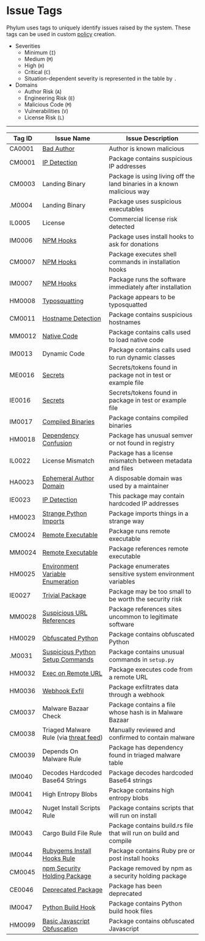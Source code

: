 # Issue Tags

Phylum uses tags to uniquely identify issues raised by the system. These tags can be used in custom [policy](../knowledge_base/policy.md) creation.

- Severities
  - Minimum (`I`)
  - Medium (`M`)
  - High (`H`)
  - Critical (`C`)
  - Situation-dependent severity is represented in the table by `.`
- Domains
  - Author Risk (`A`)
  - Engineering Risk (`E`)
  - Malicious Code (`M`)
  - Vulnerabilities (`V`)
  - License Risk (`L`)

---

| Tag ID | Issue Name | Issue Description |
| --- | --- | --- |
| CA0001 | [Bad Author](../analytics/bad_author.md) | Author is known malicious |
| CM0001 | [IP Detection](../analytics/ip_identification.md) | Package contains suspicious IP addresses |
| CM0003 | Landing Binary | Package is using living off the land binaries in a known malicious way |
| .M0004 | Landing Binary | Package uses suspicious executables |
| IL0005 | License | Commercial license risk detected |
| IM0006 | [NPM Hooks](../analytics/npm_hooks.md) | Package uses install hooks to ask for donations |
| CM0007 | [NPM Hooks](../analytics/npm_hooks.md) | Package executes shell commands in installation hooks |
| IM0007 | [NPM Hooks](../analytics/npm_hooks.md) | Package runs the software immediately after installation |
| HM0008 | [Typosquatting](../analytics/typosquatting.md) | Package appears to be typosquatted |
| CM0011 | [Hostname Detection](../analytics/hostname_identification.md) | Package contains suspicious hostnames |
| MM0012 | [Native Code](../analytics/invokes_native_code.md) | Package contains calls used to load native code |
| IM0013 | Dynamic Code | Package contains calls used to run dynamic classes |
| ME0016 | [Secrets](../analytics/secrets.md) | Secrets/tokens found in package not in test or example file |
| IE0016 | [Secrets](../analytics/secrets.md) | Secrets/tokens found in package in test or example file |
| IM0017 | [Compiled Binaries](../analytics/compiled_binary.md) | Package contains compiled binaries |
| HM0018 | [Dependency Confusion](../analytics/dependency_confusion.md) | Package has unusual semver or not found in registry |
| IL0022 | License Mismatch | Package has a license mismatch between metadata and files |
| HA0023 | [Ephemeral Author Domain](../analytics/ephemeral_domain.md) | A disposable domain was used by a maintainer |
| IE0023 | [IP Detection](../analytics/ip_identification.md) | This package may contain hardcoded IP addresses |
| HM0023 | [Strange Python Imports](../analytics/strange_python_imports.md) | Package imports things in a strange way |
| CM0024 | [Remote Executable](../analytics/remote_exe_ref_or_run.md) | Package runs remote executable |
| MM0024 | [Remote Executable](../analytics/remote_exe_ref_or_run.md) | Package references remote executable |
| HM0025 | [Environment Variable Enumeration](../analytics/env_var_enumeration.md) | Package enumerates sensitive system environment variables |
| IE0027 | [Trivial Package](../analytics/minimal_code.md) | Package may be too small to be worth the security risk |
| MM0028 | [Suspicious URL References](../analytics/suspicious_url_references.md) | Package references sites uncommon to legitimate software |
| HM0029 | [Obfuscated Python](../analytics/obfuscated_python.md) | Package contains obfuscated Python |
| .M0031 | [Suspicious Python Setup Commands](../analytics/suspicious_setup_commands.md) | Package contains unusual commands in `setup.py` |
| HM0032 | [Exec on Remote URL](../analytics/executes_code_at_remote_url.md) | Package executes code from a remote URL |
| HM0036 | [Webhook Exfil](../analytics/webhook_exfil.md) | Package exfiltrates data through a webhook |
| CM0037 | Malware Bazaar Check | Package contains a file whose hash is in Malware Bazaar |
| CM0038 | Triaged Malware Rule (via [threat feed](../knowledge_base/threat_feed.md)) | Manually reviewed and confirmed to contain malware |
| CM0039 | Depends On Malware Rule | Package has dependency found in triaged malware table |
| IM0040 | Decodes Hardcoded Base64 Strings | Package decodes hardcoded Base64 strings |
| IM0041 | High Entropy Blobs | Package contains high entropy blobs |
| IM0042 | Nuget Install Scripts Rule | Package contains scripts that will run on install |
| IM0043 | Cargo Build File Rule | Package contains build.rs file that will run on build and compile |
| IM0044 | [Rubygems Install Hooks Rule](../analytics/ruby_install_hooks.md) | Package contains Ruby pre or post install hooks |
| CM0045 | [npm Security Holding Package](../analytics/npm_security_holding.md) | Package removed by npm as a security holding package |
| CE0046 | [Deprecated Package](../analytics/deprecated_package.md) | Package has been deprecated |
| IM0047 | [Python Build Hook](../analytics/python_build_hook.md) | Package contains Python build hook files |
| HM0099 | [Basic Javascript Obfuscation](../analytics/obfuscated_javascript.md) | Package contains obfuscated Javascript |
